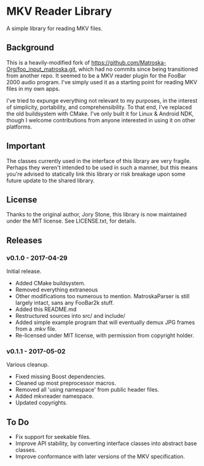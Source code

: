 # MKV Reader Library #

A simple library for reading MKV files.


## Background ##

This is a heavily-modified fork of
https://github.com/Matroska-Org/foo_input_matroska.git, which had no
commits since being transitioned from another repo.  It seemed to be a MKV
reader plugin for the FooBar 2000 audio program.  I've simply used it as a
starting point for reading MKV files in my own apps.

I've tried to expunge everything not relevant to my purposes, in the interest
of simplicity, portability, and comprehensibility.  To that end, I've replaced
the old buildsystem with CMake.  I've only built it for Linux & Android NDK,
though I welcome contributions from anyone interested in using it on other
platforms.


## Important ##

The classes currently used in the interface of this library are very fragile.
Perhaps they weren't intended to be used in such a manner, but this means you're
advised to statically link this library or risk breakage upon some future update
to the shared library.


## License ##

Thanks to the original author, Jory Stone, this library is now maintained under
the MIT license.  See LICENSE.txt, for details.


## Releases ##

### v0.1.0 - 2017-04-29 ###

Initial release.

* Added CMake buildsystem.
* Removed everything extraneous
* Other modifications too numerous to mention.
  MatroskaParser is still largely intact, sans any FooBar2k stuff.
* Added this README.md
* Restructured sources into src/ and include/
* Added simple example program that will eventually demux JPG frames from
  a .mkv file.
* Re-licensed under MIT license, with permission from copyright holder.


### v0.1.1 - 2017-05-02 ###

Various cleanup.

* Fixed missing Boost dependencies.
* Cleaned up most preprocessor macros.
* Removed all 'using namespace' from public header files.
* Added mkvreader namespace.
* Updated copyrights.


## To Do ##

* Fix support for seekable files.
* Improve API stability, by converting interface classes into
  abstract base classes.
* Improve conformance with later versions of the MKV specification.

